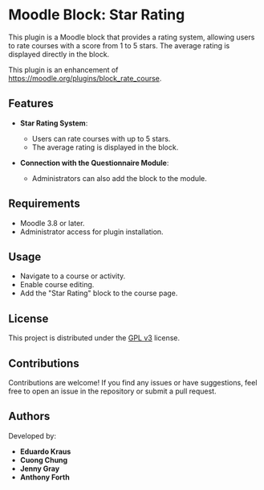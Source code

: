 # Moodle Block: Star Rating

This plugin is a Moodle block that provides a rating system, allowing users to rate courses with a score from 1 to 5 stars. The average rating is displayed directly in the block.

This plugin is an enhancement of https://moodle.org/plugins/block_rate_course.

## Features

- **Star Rating System**:  
  - Users can rate courses with up to 5 stars.  
  - The average rating is displayed in the block.  

- **Connection with the Questionnaire Module**:  
  - Administrators can also add the block to the module.

## Requirements

- Moodle 3.8 or later.  
- Administrator access for plugin installation.  

## Usage

- Navigate to a course or activity.  
- Enable course editing.  
- Add the "Star Rating" block to the course page.  

## License

This project is distributed under the [GPL v3](https://www.gnu.org/licenses/gpl-3.0.html) license.

## Contributions

Contributions are welcome! If you find any issues or have suggestions, feel free to open an issue in the repository or submit a pull request.

## Authors

Developed by:  
- **Eduardo Kraus**  
- **Cuong Chung**  
- **Jenny Gray**  
- **Anthony Forth**  
